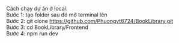 Cách chạy dự án ở local: <br/>
Bước 1: tạo folder sau đó mở terminal lên <br/>
Bước 2: git clone https://github.com/Phuongvt6724/BookLibrary.git <br/>
Bước 3: cd BookLibrary/Frontend <br/>
Bước 4: npm run dev
